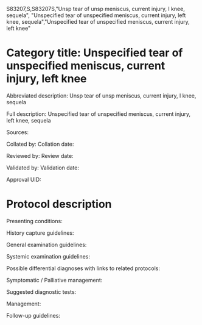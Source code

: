 S83207,S,S83207S,"Unsp tear of unsp meniscus, current injury, l knee, sequela", "Unspecified tear of unspecified meniscus, current injury, left knee, sequela","Unspecified tear of unspecified meniscus, current injury, left knee"
# Category title: Unspecified tear of unspecified meniscus, current injury, left knee

Abbreviated description: Unsp tear of unsp meniscus, current injury, l knee, sequela

Full description: Unspecified tear of unspecified meniscus, current injury, left knee, sequela

Sources:

Collated by:
Collation date:

Reviewed by:
Review date:

Validated by:
Validation date:

Approval UID:

# Protocol description

Presenting conditions:

History capture guidelines:

General examination guidelines:

Systemic examination guidelines:

Possible differential diagnoses with links to related protocols:

Symptomatic / Palliative management:

Suggested diagnostic tests:

Management:

Follow-up guidelines:
